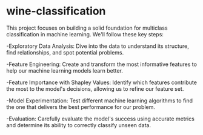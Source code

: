 # wine-classification

This project focuses on building a solid foundation for multiclass classification in machine learning. We'll follow these key steps:

-Exploratory Data Analysis: Dive into the data to understand its structure, find relationships, and spot potential problems.

-Feature Engineering: Create and transform the most informative features to help our machine learning models learn better.

-Feature Importance with Shapley Values: Identify which features contribute the most to the model's decisions, allowing us to refine our feature set.

-Model Experimentation: Test different machine learning algorithms to find the one that delivers the best performance for our problem.

-Evaluation: Carefully evaluate the model's success using accurate metrics and determine its ability to correctly classify unseen data.
